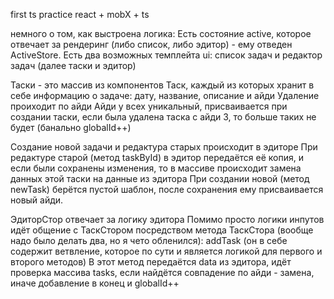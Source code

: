 first ts practice
react + mobX + ts


немного о том, как выстроена логика:
Есть состояние active, которое отвечает за рендеринг (либо список, либо эдитор) - ему отведен ActiveStore.
Есть два возможных темплейта ui: список задач и редактор задач (далее таски и эдитор)

Таски - это массив из компонентов Таск, каждый из которых хранит в себе информацию о задаче: дату, название, описание и айди
Удаление проиходит по айди
Айди у всех уникальный, присваивается при создании таски, если была удалена таска с айди 3, то больше таких не будет (банально globalId++)

Создание новой задачи и редактура старых происходит в эдиторе
При редактуре старой (метод taskById) в эдитор передаётся её копия, и если были сохранены изменения, то в массиве происходит замена данных этой таски на данные из эдитора
При создании новой (метод newTask) берётся пустой шаблон, после сохранения ему присваивается новый айди.

ЭдиторСтор отвечает за логику эдитора
Помимо просто логики инпутов идёт общение с ТаскСтором посредством метода ТаскСтора (вообще надо было делать два, но я чето обленился): addTask (он в себе содержит ветвление, которое по сути и является логикой для первого и второго методов)
В этот метод передаётся data из эдитора, идёт проверка массива tasks, если найдётся совпадение по айди - замена, иначе добавление в конец и globalId++

